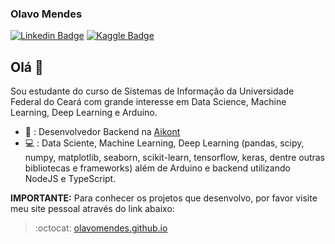 ### Olavo Mendes
[![Linkedin Badge](https://img.shields.io/badge/-LinkedIn-blue?style=flat-square&logo=Linkedin&logoColor=white&link=https://www.linkedin.com/in/olavo-mendes/)](https://www.linkedin.com/in/olavo-mendes/)
[![Kaggle Badge](https://img.shields.io/badge/-Kaggle-black?style=flat-square&logo=Kaggle&logoColor=white&link=https://www.kaggle.com/olavomendes)](https://www.kaggle.com/olavomendes)

## Olá :mage:
Sou estudante do curso de Sistemas de Informação da Universidade Federal do Ceará com grande interesse em Data Science, Machine Learning, Deep Learning e Arduino.

- :office: : Desenvolvedor Backend na [Aikont](https://www.facebook.com/Aikont-Gest%C3%A3o-Cont%C3%A1bil-e-Financeira-257445300973383/)
- :computer: : Data Sciente, Machine Learning, Deep Learning (pandas, scipy, numpy, matplotlib, seaborn, scikit-learn, tensorflow, keras, dentre outras bibliotecas e
frameworks) além de Arduino e backend utilizando NodeJS e TypeScript.

**IMPORTANTE:** Para conhecer os projetos que desenvolvo, por favor visite meu site pessoal através do link abaixo:
>:octocat: [olavomendes.github.io](https://olavomendes.github.io/) 

